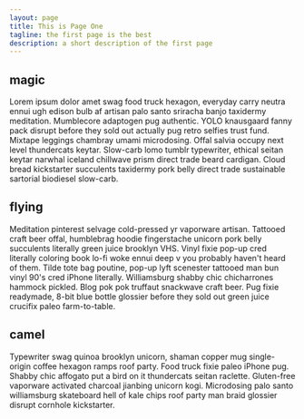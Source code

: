 ```yaml
---
layout: page
title: This is Page One
tagline: the first page is the best
description: a short description of the first page
---
```


## magic

Lorem ipsum dolor amet swag food truck hexagon, everyday carry neutra ennui ugh
edison bulb af artisan palo santo sriracha banjo taxidermy meditation.
Mumblecore adaptogen pug authentic. YOLO knausgaard fanny pack disrupt before
they sold out actually pug retro selfies trust fund. Mixtape leggings chambray
umami microdosing. Offal salvia occupy next level thundercats keytar. Slow-carb
lomo tumblr typewriter, ethical seitan keytar narwhal iceland chillwave prism
direct trade beard cardigan. Cloud bread kickstarter succulents taxidermy pork
belly direct trade sustainable sartorial biodiesel slow-carb.

## flying

Meditation pinterest selvage cold-pressed yr vaporware artisan. Tattooed craft
beer offal, humblebrag hoodie fingerstache unicorn pork belly succulents
literally green juice brooklyn VHS. Vinyl fixie pop-up cred literally coloring
book lo-fi woke ennui deep v you probably haven't heard of them. Tilde tote bag
poutine, pop-up lyft scenester tattooed man bun vinyl 90's cred iPhone
literally. Williamsburg shabby chic chicharrones hammock pickled. Blog pok pok
truffaut snackwave craft beer. Pug fixie readymade, 8-bit blue bottle glossier
before they sold out green juice crucifix paleo farm-to-table.

## camel

Typewriter swag quinoa brooklyn unicorn, shaman copper mug single-origin coffee 
hexagon ramps roof party. Food truck fixie paleo iPhone pug. Shabby chic affogato 
put a bird on it thundercats seitan raclette. Gluten-free vaporware activated 
charcoal jianbing unicorn kogi. Microdosing palo santo williamsburg skateboard 
hell of kale chips roof party man braid glossier disrupt cornhole kickstarter. 
